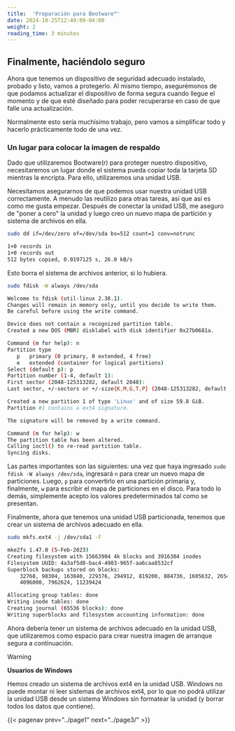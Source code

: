 ```yaml
---
title:  'Preparación para Bootware™'
date: 2024-10-25T12:49:09-04:00
weight: 2
reading_time: 3 minutes
---
```


## Finalmente, haciéndolo seguro

Ahora que tenemos un dispositivo de seguridad adecuado instalado, probado y listo, vamos a protegerlo. Al mismo tiempo, asegurémonos de que podamos actualizar el dispositivo de forma segura cuando llegue el momento y de que esté diseñado para poder recuperarse en caso de que falle una actualización.

Normalmente esto sería muchísimo trabajo, pero vamos a simplificar todo y hacerlo prácticamente todo de una vez.

### Un lugar para colocar la imagen de respaldo

Dado que utilizaremos Bootware(r) para proteger nuestro dispositivo, necesitaremos un lugar donde el sistema pueda copiar toda la tarjeta SD mientras la encripta. Para ello, utilizaremos una unidad USB.

Necesitamos asegurarnos de que podemos usar nuestra unidad USB correctamente. A menudo las reutilizo para otras tareas, así que así es como me gusta empezar. Después de conectar la unidad USB, me aseguro de "poner a cero" la unidad y luego creo un nuevo mapa de partición y sistema de archivos en ella.

```bash
sudo dd if=/dev/zero of=/dev/sda bs=512 count=1 conv=notrunc
```
```bash
1+0 records in
1+0 records out
512 bytes copied, 0.0197125 s, 26.0 kB/s
```

Esto borra el sistema de archivos anterior, si lo hubiera.

```bash
sudo fdisk -W always /dev/sda
```
```bash
Welcome to fdisk (util-linux 2.38.1).
Changes will remain in memory only, until you decide to write them.
Be careful before using the write command.

Device does not contain a recognized partition table.
Created a new DOS (MBR) disklabel with disk identifier 0x27b0681a.

Command (m for help): n
Partition type
   p   primary (0 primary, 0 extended, 4 free)
   e   extended (container for logical partitions)
Select (default p): p
Partition number (1-4, default 1):
First sector (2048-125313282, default 2048):
Last sector, +/-sectors or +/-size{K,M,G,T,P} (2048-125313282, default 125313282):

Created a new partition 1 of type 'Linux' and of size 59.8 GiB.
Partition #1 contains a ext4 signature.

The signature will be removed by a write command.

Command (m for help): w
The partition table has been altered.
Calling ioctl() to re-read partition table.
Syncing disks.
```

Las partes importantes son las siguientes: una vez que haya ingresado `sudo fdisk -W always /dev/sda`, ingresará `n` para crear un nuevo mapa de particiones. Luego, `p` para convertirlo en una partición primaria y, finalmente, `w` para escribir el mapa de particiones en el disco. Para todo lo demás, simplemente acepto los valores predeterminados tal como se presentan.

Finalmente, ahora que tenemos una unidad USB particionada, tenemos que crear un sistema de archivos adecuado en ella.

```bash
sudo mkfs.ext4 -j /dev/sda1 -F
```
```bash
mke2fs 1.47.0 (5-Feb-2023)
Creating filesystem with 15663904 4k blocks and 3916304 inodes
Filesystem UUID: 4a3af5d0-bac4-4903-965f-aa6caa8532cf
Superblock backups stored on blocks:
	32768, 98304, 163840, 229376, 294912, 819200, 884736, 1605632, 2654208,
	4096000, 7962624, 11239424

Allocating group tables: done
Writing inode tables: done
Creating journal (65536 blocks): done
Writing superblocks and filesystem accounting information: done
```

Ahora debería tener un sistema de archivos adecuado en la unidad USB, que utilizaremos como espacio para crear nuestra imagen de arranque segura a continuación.

> [!WARNING]
> **Usuarios de Windows**
>
> Hemos creado un sistema de archivos ext4 en la unidad USB. Windows no puede montar ni leer sistemas de archivos ext4, por lo que no podrá utilizar la unidad USB desde un sistema Windows sin formatear la unidad (y borrar todos los datos que contiene).
>
{{< pagenav prev="../page1" next="../page3/" >}}
